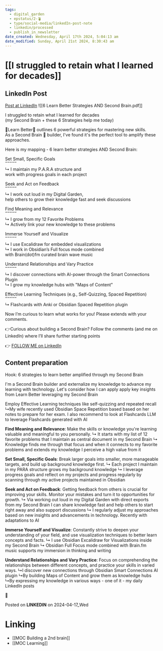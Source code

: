 ```yaml
---
tags:
  - digital_garden
  - epstatus/2-🪴
  - type/social-media/linkedIn-post-note
  - linkedin/processed
  - publish_in_newsletter
date_created: Wednesday, April 17th 2024, 5:04:13 am
date_modified: Sunday, April 21st 2024, 8:30:43 am
---
```

# [[I struggled to retain what I learned for decades]]
## LinkedIn Post
[Post at LinkedIn](https://www.linkedin.com/posts/sebastiankamilli_6-learn-better-strategies-combined-with-second-activity-7186257105169920000-7t-i?utm_source=share&utm_medium=member_desktop)
![[6 Learn Better Strategies AND Second Brain.pdf]]

I struggled to retain what I learned for decades  
(my Second Brain + these 6 Strategies help me today)  
  
📖Learn Better📖 outlines 6 powerful strategies for mastering new skills.  
As a Second Brain 🧠 builder, I've found it's the perfect tool to amplify these approaches.  
  
Here is my mapping - 6 learn better strategies AND Second Brain:  
  
Set Small, Specific Goals  
‾‾‾‾‾  
↳ I maintain my P.A.R.A structure and  
work with progress goals in each project  
  
Seek and Act on Feedback  
‾‾‾‾‾  
↳ I work out loud in my Digital Garden,  
help others to grow their knowledge fast and seek discussions  
  
Find Meaning and Relevance  
‾‾‾‾‾  
↳ I grow from my 12 Favorite Problems  
↳ Actively link your new knowledge to these problems  
  
Immerse Yourself and Visualize  
‾‾‾‾‾  
↳ I use Excalidraw for embedded visualizations  
↳ I work in Obsidian’s Full focus mode combined  
with Brain(dot)fm curated brain wave music  
  
Understand Relationships and Vary Practice  
‾‾‾‾‾  
↳ I discover connections with AI-power through the Smart Connections Plugin  
↳ I grow my knowledge hubs with "Maps of Content"  
  
Effective Learning Techniques (e.g., Self-Quizzing, Spaced Repetition)  
‾‾‾‾‾  
↳ Flashcards with Anki or Obsidian Spaced Repetition plugin  
  
Now I’m curious to learn what works for you! Please extends with your comments.  
  
👉Curious about building a Second Brain? Follow the comments (and me on LinkedIn) where I’ll share further starting points  

👉 [FOLLOW ME on LinkedIn](https://www.linkedin.com/comm/mynetwork/discovery-see-all?usecase=PEOPLE_FOLLOWS&followMember=sebastiankamilli)

## Content preparation

Hook:
6 strategies to learn better amplified through my Second Brain

I'm a Second Brain builder and externalize my knowledge to advance my learning with technology. Let's consider how I can apply apply key insights from Learn Better leveraging my Second Brain

Employ Effective Learning techniques like self-quizzing and repeated recall 
↳My wife recently used Obsidian Space Repetition based based on her notes to prepare for her exam. I also recommend to look at Flashcards LLM to leverage Flashcards generated with AI

**Find Meaning and Relevance**: Make the skills or knowledge you're learning valuable and meaningful to you personally.
↳ It starts with my list of 12 favorite problems that I maintain as central document in my Second Brain
↳ Knowledge finds me through that focus and when it connects to my favorite problems and extends my knowledge I perceive a high value from it
    
**Set Small, Specific Goals**: Break larger goals into smaller, more manageable targets, and build up background knowledge first.
↳ Each project I maintain in my PARA structure grows my background knowledge
↳ I leverage progress goals and reflect on my projects and progress regularly by scanning through my active projects maintained in Obsidian
    
**Seek and Act on Feedback**: Getting feedback from others is crucial for improving your skills. Monitor your mistakes and turn it to opportunities for growth.
↳ Via working out loud in my Digital Garden with direct exports from my Second Brain I can share knowledge fast and help others to start right away and also support discussions
↳ I regularly adjust my approaches based on new insights and advancements in technology. Recently with adaptations to AI
    
**Immerse Yourself and Visualize**: Constantly strive to deepen your understanding of your field, and use visualization techniques to better learn concepts and facts.
↳ I use Obsidian Excalidraw for Visualizations inside my Second Brain
↳ Obsidian Full Focus mode combined with Brain.fm music supports my immersion in thinking and writing
    
**Understand Relationships and Vary Practice**: Focus on comprehending the relationships between different concepts, and practice your skills in varied ways.
↳I discover new connections through Obsidian Smart Connections AI plugin
↳By building Maps of Content and grow them as knowledge hubs
↳By expressing my knowledge in various ways - one of it - my daily LinkedIn posts

📖

Posted on **LINKEDIN** on 2024-04-17_Wed
# Linking
+ [[MOC Building a 2nd brain]]
+ [[MOC Learning]]